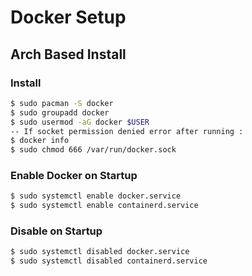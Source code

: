 # Docker Setup



## Arch Based Install

### Install
```bash
$ sudo pacman -S docker
$ sudo groupadd docker
$ sudo usermod -aG docker $USER
-- If socket permission denied error after running :
$ docker info
$ sudo chmod 666 /var/run/docker.sock
```

###  Enable Docker on Startup

```bash
$ sudo systemctl enable docker.service
$ sudo systemctl enable containerd.service
```

### Disable on Startup

```bash
$ sudo systemctl disabled docker.service
$ sudo systemctl disabled containerd.service
```
